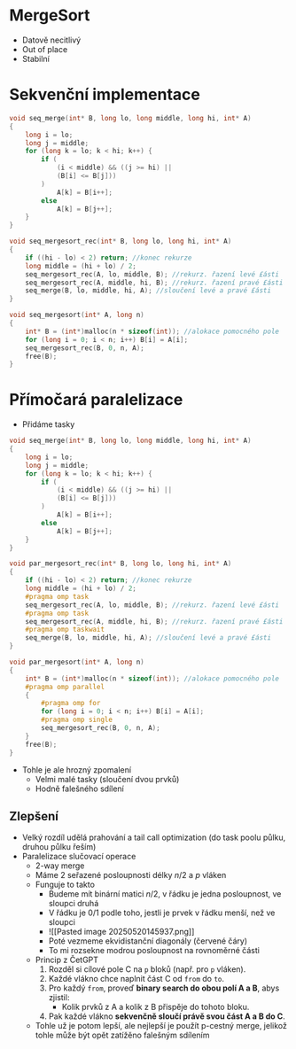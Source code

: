 # MergeSort
- Datově necitlivý
- Out of place
- Stabilní
# Sekvenční implementace
```c
void seq_merge(int* B, long lo, long middle, long hi, int* A) 
{ 
	long i = lo; 
	long j = middle; 
	for (long k = lo; k < hi; k++) { 
		if (
			(i < middle) && ((j >= hi) || 
			(B[i] <= B[j]))
		) 
			A[k] = B[i++]; 
		else 
			A[k] = B[j++]; 
	} 
} 

void seq_mergesort_rec(int* B, long lo, long hi, int* A) 
{ 
	if ((hi - lo) < 2) return; //konec rekurze 
	long middle = (hi + lo) / 2; 
	seq_mergesort_rec(A, lo, middle, B); //rekurz. řazení levé £ásti 
	seq_mergesort_rec(A, middle, hi, B); //rekurz. řazení pravé £ásti 
	seq_merge(B, lo, middle, hi, A); //sloučení levé a pravé £ásti 
} 

void seq_mergesort(int* A, long n) 
{ 
	int* B = (int*)malloc(n * sizeof(int)); //alokace pomocného pole 
	for (long i = 0; i < n; i++) B[i] = A[i]; 
	seq_mergesort_rec(B, 0, n, A); 
	free(B); 
}
```

# Přímočará paralelizace
- Přidáme tasky
```c
void seq_merge(int* B, long lo, long middle, long hi, int* A) 
{ 
	long i = lo; 
	long j = middle; 
	for (long k = lo; k < hi; k++) { 
		if (
			(i < middle) && ((j >= hi) || 
			(B[i] <= B[j]))
		) 
			A[k] = B[i++]; 
		else 
			A[k] = B[j++]; 
	} 
} 

void par_mergesort_rec(int* B, long lo, long hi, int* A) 
{ 
	if ((hi - lo) < 2) return; //konec rekurze 
	long middle = (hi + lo) / 2; 
	#pragma omp task
	seq_mergesort_rec(A, lo, middle, B); //rekurz. řazení levé £ásti 
	#pragma omp task
	seq_mergesort_rec(A, middle, hi, B); //rekurz. řazení pravé £ásti 
	#pragma omp taskwait
	seq_merge(B, lo, middle, hi, A); //sloučení levé a pravé £ásti 
} 

void par_mergesort(int* A, long n) 
{ 
	int* B = (int*)malloc(n * sizeof(int)); //alokace pomocného pole 
	#pragma omp parallel
	{
		#pragma omp for
		for (long i = 0; i < n; i++) B[i] = A[i]; 
		#pragma omp single
		seq_mergesort_rec(B, 0, n, A); 
	}
	free(B); 
}
```
- Tohle je ale hrozný zpomalení
	- Velmi malé tasky (sloučení dvou prvků)
	- Hodně falešného sdílení

## Zlepšení
- Velký rozdíl udělá prahování a tail call optimization (do task poolu půlku, druhou půlku řeším)
- Paralelizace slučovací operace 
	- 2-way merge
	- Máme 2 seřazené posloupnosti délky $n/2$ a $p$ vláken
	- Funguje to takto
		- Budeme mít binární matici $n/2$, v řádku je jedna posloupnost, ve sloupci druhá
		- V řádku je 0/1 podle toho, jestli je prvek v řádku menší, než ve sloupci
		- ![[Pasted image 20250520145937.png]]
		- Poté vezmeme ekvidistanční diagonály (červené čáry)
		- To mi rozsekne modrou posloupnost na rovnoměrné části 
	- Princip z ČetGPT
		1. Rozděl si cílové pole C na `p` bloků (např. pro `p` vláken).
		2. Každé vlákno chce naplnit část C od `from` do `to`.
		3. Pro každý `from`, proveď **binary search do obou polí A a B**, abys zjistil:
		    - Kolik prvků z A a kolik z B přispěje do tohoto bloku.
		4. Pak každé vlákno **sekvenčně sloučí právě svou část A a B do C**.
	- Tohle už je potom lepší, ale nejlepší je použít p-cestný merge, jelikož tohle může být opět zatížěno falešným sdílením